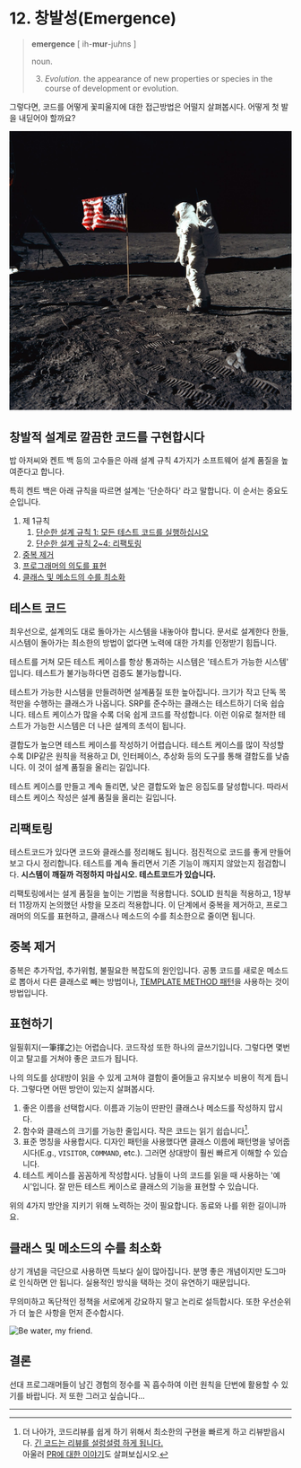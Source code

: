 # 12. 창발성(Emergence)

> **emergence** [ ih-**mur**-ju*h*ns ]
>
> noun.
>
> 3. *Evolution.* the appearance of new properties or species in the course of development or evolution.

그렇다면, 코드를 어떻게 꽃피울지에 대한 접근방법은 어떨지 살펴봅시다. 어떻게 첫 발을 내딛어야 할까요?

![*"That's one small step for man, one giant leap for mankind."*](./media/001.jpeg)

## 창발적 설계로 깔끔한 코드를 구현합시다

밥 아저씨와 켄트 백 등의 고수들은 아래 설계 규칙 4가지가 소프트웨어 설계 품질을 높여준다고 합니다.

특히 켄트 백은 아래 규칙을 따르면 설계는 '단순하다' 라고 말합니다. 이 순서는 중요도 순입니다.

1. 제 1규칙
   1. [단순한 설계 규칙 1: 모든 테스트 코드를 실행하십시오](#테스트_코드)
   2. [단순한 설계 규칙 2~4: 리팩토링](#리팩토링)
2. [중복 제거](#중복_제거)
3. [프로그래머의 의도를 표현](#표현하기)
4. [클래스 및 메소드의 수를 최소화](#클래스_및_메소드의_수를_최소화)

## 테스트 코드

최우선으로, 설계의도 대로 돌아가는 시스템을 내놓아야 합니다. 문서로 설계한다 한들, 시스템이 돌아가는 최소한의 방법이 없다면 노력에 대한 가치를 인정받기 힘듭니다.

테스트를 거쳐 모든 테스트 케이스를 항상 통과하는 시스템은 '테스트가 가능한 시스템' 입니다. 테스트가 불가능하다면 검증도 불가능합니다.

테스트가 가능한 시스템을 만들려하면 설계품질 또한 높아집니다. 크기가 작고 단독 목적만을 수행하는 클래스가 나옵니다. SRP를 준수하는 클래스는 테스트하기 더욱 쉽습니다. 테스트 케이스가 많을 수록 더욱 쉽게 코드를 작성합니다. 이런 이유로 철저한 테스트가 가능한 시스템은 더 나은 설계의 초석이 됩니다.

결합도가 높으면 테스트 케이스를 작성하기 어렵습니다. 테스트 케이스를 많이 작성할 수록 DIP같은 원칙을 적용하고 DI, 인터페이스, 추상화 등의 도구를 통해 결합도를 낮춥니다. 이 것이 설계 품질을 올리는 길입니다.

테스트 케이스를 만들고 계속 돌리면, 낮은 결합도와 높은 응집도를 달성합니다. 따라서 테스트 케이스 작성은 설계 품질을 올리는 길입니다.

## 리팩토링

테스트코드가 있다면 코드와 클래스를 정리해도 됩니다. 점진적으로 코드를 좋게 만들어보고 다시 정리합니다. 테스트를 계속 돌리면서 기존 기능이 깨지지 않았는지 점검합니다. **시스템이 깨질까 걱정하지 마십시오. 테스트코드가 있습니다.**

리팩토링에서는 설게 품질을 높이는 기법을 적용합니다. SOLID 원칙을 적용하고, 1장부터 11장까지 논의했던 사항을 모조리 적용합니다. 이 단계에서 중복을 제거하고, 프로그래머의 의도를 표현하고, 클래스나 메소드의 수를 최소한으로 줄이면 됩니다.

## 중복 제거

중복은 추가작업, 추가위험, 불필요한 복잡도의 원인입니다. 공통 코드를 새로운 메소드로 뽑아서 다른 클래스로 빼는 방법이나, [TEMPLATE METHOD 패턴](https://refactoring.guru/design-patterns/template-method)을 사용하는 것이 방법입니다.

## 표현하기

일필휘지(一筆揮之)는 어렵습니다. 코드작성 또한 하나의 글쓰기입니다. 그렇다면 몇번이고 탈고를 거쳐야 좋은 코드가 됩니다.

나의 의도를 상대방이 읽을 수 있게 고쳐야 결함이 줄어들고 유지보수 비용이 적게 듭니다. 그렇다면 어떤 방안이 있는지 살펴봅시다.

1. 좋은 이름을 선택합시다. 이름과 기능이 딴판인 클래스나 메소드를 작성하지 맙시다.
2. 함수와 클래스의 크기를 가능한 줄입시다. 작은 코드는 읽기 쉽습니다[^1].
3. 표준 명칭을 사용합시다. 디자인 패턴을 사용했다면 클래스 이름에 패턴명을 넣어줍시다(E.g., `VISITOR`, `COMMAND`, etc.). 그러면 상대방이 훨씬 빠르게 이해할 수 있습니다.
4. 테스트 케이스를 꼼꼼하게 작성합시다. 남들이 나의 코드를 읽을 때 사용하는 '예시'입니다. 잘 만든 테스트 케이스로 클래스의 기능을 표현할 수 있습니다.

위의 4가지 방안을 지키기 위해 노력하는 것이 필요합니다. 동료와 나를 위한 길이니까요.

## 클래스 및 메소드의 수를 최소화

상기 개념을 극단으로 사용하면 득보다 실이 많아집니다. 분명 좋은 개념이지만 도그마로 인식하면 안 됩니다. 실용적인 방식을 택하는 것이 유연하기 때문입니다.

무의미하고 독단적인 정책을 서로에게 강요하지 말고 논리로 설득합시다. 또한 우선순위가 더 높은 사항을 먼저 준수합시다.

![*Be water, my friend.*](https://media4.giphy.com/media/O0AEyXviC1vtC/giphy.gif?cid=ecf05e47l5i0xzd3gaumqbmuqoh6gatijdtnt2wj86w5eq45&rid=giphy.gif)

## 결론

선대 프로그래머들이 남긴 경험의 정수를 꼭 흡수하여 이런 원칙을 단번에 활용할 수 있기를 바랍니다. 저 또한 그러고 싶습니다...

---

[^1]: 더 나아가, 코드리뷰를 쉽게 하기 위해서 최소한의 구현을 빠르게 하고 리뷰받읍시다. [긴 코드는 리뷰를 설렁설렁 하게 됩니다.](https://smartbear.com/learn/code-review/best-practices-for-peer-code-review/) <br />아울러 [PR에 대한 이야기](https://hugooodias.medium.com/the-anatomy-of-a-perfect-pull-request-567382bb6067)도 살펴보십시오.
